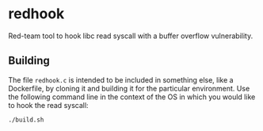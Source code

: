 # redhook
Red-team tool to hook libc read syscall with a buffer overflow vulnerability.

## Building

The file `redhook.c` is intended to be included in something else, like a Dockerfile, by cloning it and building it for the particular environment. Use the following command line in the context of the OS in which you would like to hook the read syscall:
```
./build.sh
```
